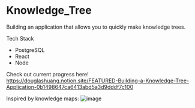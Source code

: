 # Knowledge_Tree
Building an application that allows you to quickly make knowledge trees.

Tech Stack
* PostgreSQL
* React
* Node

Check out current progress here!
https://douglashuang.notion.site/FEATURED-Building-a-Knowledge-Tree-Application-0b1498647ca6413abd5a3d9dddf7c100

Inspired by knowledge maps:
![image](https://user-images.githubusercontent.com/74084786/227752036-918fb9a8-56d9-4b2a-843b-76e2d11ad419.png)

